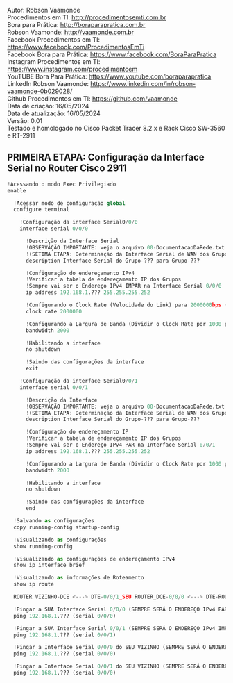 Autor: Robson Vaamonde<br>
Procedimentos em TI: http://procedimentosemti.com.br<br>
Bora para Prática: http://boraparapratica.com.br<br>
Robson Vaamonde: http://vaamonde.com.br<br>
Facebook Procedimentos em TI: https://www.facebook.com/ProcedimentosEmTi<br>
Facebook Bora para Prática: https://www.facebook.com/BoraParaPratica<br>
Instagram Procedimentos em TI: https://www.instagram.com/procedimentoem<br>
YouTUBE Bora Para Prática: https://www.youtube.com/boraparapratica<br>
LinkedIn Robson Vaamonde: https://www.linkedin.com/in/robson-vaamonde-0b029028/<br>
Github Procedimentos em TI: https://github.com/vaamonde<br>
Data de criação: 16/05/2024<br>
Data de atualização: 16/05/2024<br>
Versão: 0.01<br>
Testado e homologado no Cisco Packet Tracer 8.2.x e Rack Cisco SW-3560 e RT-2911

## PRIMEIRA ETAPA: Configuração da Interface Serial no Router Cisco 2911

```python
!Acessando o modo Exec Privilegiado
enable

  !Acessar modo de configuração global
  configure terminal

    !Configuração da interface Serial0/0/0
    interface serial 0/0/0

      !Descrição da Interface Serial
      !OBSERVAÇÃO IMPORTANTE: veja o arquivo 00-DocumentacaoDaRede.txt a partir da linha: 232
      !(SÉTIMA ETAPA: Determinação da Interface Serial de WAN dos Grupos e seu Endereçamento IPv4)
      description Interface Serial do Grupo-??? para Grupo-???

      !Configuração do endereçamento IPv4
      !Verificar a tabela de endereçamento IP dos Grupos
      !Sempre vai ser o Endereço IPv4 IMPAR na Interface Serial 0/0/0
      ip address 192.168.1.??? 255.255.255.252

      !Configurando o Clock Rate (Velocidade do Link) para 2000000bps (2.0Mbps)
      clock rate 2000000

      !Configurando a Largura de Banda (Dividir o Clock Rate por 1000 para achar o valor em Mbps)
      bandwidth 2000

      !Habilitando a interface
      no shutdown

      !Saindo das configurações da interface
      exit

    !Configuração da interface Serial0/0/1
    interface serial 0/0/1

      !Descrição da Interface
      !OBSERVAÇÃO IMPORTANTE: veja o arquivo 00-DocumentacaoDaRede.txt a partir da linha: 232
      !(SÉTIMA ETAPA: Determinação da Interface Serial de WAN dos Grupos e seu Endereçamento IPv4)
      description Interface Serial do Grupo-??? para Grupo-???

      !Configuração do endereçamento IP
      !Verificar a tabela de endereçamento IP dos Grupos
      !Sempre vai ser o Endereço IPv4 PAR na Interface Serial 0/0/1
      ip address 192.168.1.??? 255.255.255.252

      !Configurando a Largura de Banda (Dividir o Clock Rate por 1000 para achar o valor em Mbps)
      bandwidth 2000

      !Habilitando a interface
      no shutdown

      !Saindo das configurações da interface
      end

  !Salvando as configurações
  copy running-config startup-config

  !Visualizando as configurações
  show running-config

  !Visualizando as configurações de endereçamento IPv4
  show ip interface brief

  !Visualizando as informações de Roteamento
  show ip route

  ROUTER VIZINHO-DCE <---> DTE-0/0/1_SEU ROUTER_DCE-0/0/0 <---> DTE-ROUTER VIZINHO

  !Pingar a SUA Interface Serial 0/0/0 (SEMPRE SERÁ O ENDEREÇO IPv4 PAR)
  ping 192.168.1.??? (serial 0/0/0)

  !Pingar a SUA Interface Serial 0/0/1 (SEMPRE SERÁ O ENDEREÇO IPv4 IMPAR)
  ping 192.168.1.??? (serial 0/0/1)

  !Pingar a Interface Serial 0/0/0 do SEU VIZINHO (SEMPRE SERÁ O ENDEREÇO IPv4 IMPAR)
  ping 192.168.1.??? (serial 0/0/0)

  !Pingar a Interface Serial 0/0/1 do SEU VIZINHO (SEMPRE SERÁ O ENDEREÇO IPv4 PAR)
  ping 192.168.1.??? (serial 0/0/0)
```